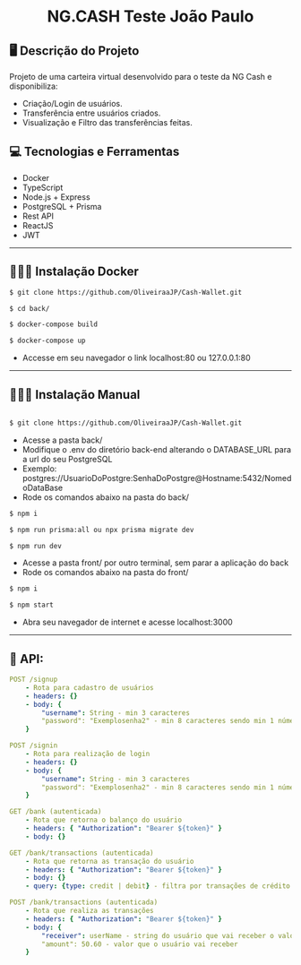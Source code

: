 <p align="center">
  <h1 align="center">
    NG.CASH Teste João Paulo
  </h1>
</p>

## 🖥️ Descrição do Projeto

  Projeto de uma carteira virtual desenvolvido para o teste da NG Cash e disponibiliza:
  - Criação/Login de usuários.
  - Transferência entre usuários criados.
  - Visualização e Filtro das transferências feitas.

## 💻 Tecnologias e Ferramentas

- Docker
- TypeScript
- Node.js + Express
- PostgreSQL + Prisma
- Rest API
- ReactJS
- JWT

---

## 👨🏻‍💻 Instalação Docker

```bash
$ git clone https://github.com/OliveiraaJP/Cash-Wallet.git

$ cd back/

$ docker-compose build

$ docker-compose up
```

 - Accesse em seu navegador o link localhost:80 ou 127.0.0.1:80

---
 
 ## 💁🏻‍♂️ Instalação Manual

```bash

$ git clone https://github.com/OliveiraaJP/Cash-Wallet.git

```
  - Acesse a pasta back/
  - Modifique o .env do diretório back-end alterando o DATABASE_URL para a url do seu PostgreSQL
  - Exemplo: postgres://UsuarioDoPostgre:SenhaDoPostgre@Hostname:5432/NomedoDataBase
  - Rode os comandos abaixo na pasta do back/

 ```bash
$ npm i

$ npm run prisma:all ou npx prisma migrate dev

$ npm run dev

```
 - Acesse a pasta front/ por outro terminal, sem parar a aplicação do back
 - Rode os comandos abaixo na pasta do front/
 
  ```bash
$ npm i

$ npm start
```
 
  - Abra seu navegador de internet e acesse localhost:3000

---

## 🚀 API:

```yml
POST /signup
    - Rota para cadastro de usuários
    - headers: {}
    - body: {
        "username": String - min 3 caracteres
        "password": "Exemplosenha2" - min 8 caracteres sendo min 1 número, 1 letra maiúscula e 1 letra minúscula
    }
```

```yml
POST /signin
    - Rota para realização de login
    - headers: {}
    - body: {
        "username": String - min 3 caracteres
        "password": "Exemplosenha2" - min 8 caracteres sendo min 1 número, 1 letra maiúscula e 1 letra minúscula
    }
```

```yml
GET /bank (autenticada)
    - Rota que retorna o balanço do usuário
    - headers: { "Authorization": "Bearer ${token}" }
    - body: {}
```

```yml
GET /bank/transactions (autenticada)
    - Rota que retorna as transação do usuário
    - headers: { "Authorization": "Bearer ${token}" }
    - body: {}
    - query: {type: credit | debit} - filtra por transações de crédito ou débito
```

```yml
POST /bank/transactions (autenticada)
    - Rota que realiza as transações
    - headers: { "Authorization": "Bearer ${token}" }
    - body: {
        "receiver": userName - string do usuário que vai receber o valor
        "amount": 50.60 - valor que o usuário vai receber 
    }
```
